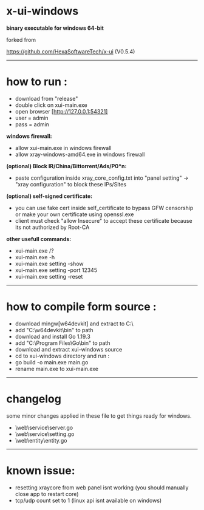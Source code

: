 # x-ui-windows
**binary executable for windows 64-bit**

forked from

https://github.com/HexaSoftwareTech/x-ui  (V0.5.4)


------------------------------------------------------------------
# how to run :

- download from "release"
- double click on xui-main.exe
- open browser [http://127.0.0.1:54321]
- user = admin
- pass = admin

**windows firewall:**

- allow xui-main.exe in windows firewall
- allow xray-windows-amd64.exe in windows firewall 

**(optional) Block IR/China/Bittorrent/Ads/P0*n:**

- paste configuration inside xray_core_config.txt into "panel setting" -> "xray configuration" to block these IPs/Sites

**(optional) self-signed certificate:**

- you can use fake cert inside self_certificate to bypass GFW censorship or make your own certificate using openssl.exe
- client must check "allow Insecure" to accept these certificate because its not authorized by Root-CA

**other usefull commands:**

- xui-main.exe /?
- xui-main.exe -h
- xui-main.exe setting -show
- xui-main.exe setting -port 12345
- xui-main.exe setting -reset

------------------------------------------------------------------
# how to compile form source :

- download mingw[w64devkit] and extract to C:\
- add "C:\w64devkit\bin" to path
- download and install Go 1.19.3
- add "C:\Program Files\Go\bin" to path
- download and extract xui-windows source
- cd to xui-windows directory and run :
- go build -o main.exe main.go
- rename main.exe to xui-main.exe

--------------------------------------------------------------------
# changelog
some minor changes applied in these file to get things ready for windows.
- \web\service\server.go
- \web\service\setting.go
- \web\entity\entity.go

---------------------------------------------------------------------
# known issue:
- resetting xraycore from web panel isnt working (you should manually close app to restart core)
- tcp/udp count set to 1 (linux api isnt available on windows)


